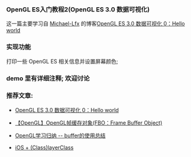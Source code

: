 ### OpenGL ES入门教程2(OpenGL ES 3.0 数据可视化)

这一篇主要学习自 [Michael-Lfx](https://github.com/Michael-Lfx) 的博客[OpenGL ES 3.0 数据可视化 0：Hello world](https://www.jianshu.com/p/9ece99f1adda)

### 实现功能

打印一些 OpenGL ES 相关信息并设置屏幕颜色;

### demo 里有详细注释; 欢迎讨论

### 推荐文章:

- [OpenGL ES 3.0 数据可视化 0：Hello world](https://www.jianshu.com/p/9ece99f1adda)

- [【OpenGL】OpenGL帧缓存对象(FBO：Frame Buffer Object)](https://blog.csdn.net/xiajun07061225/article/details/7283929)

- [OpenGL学习归纳 -- buffer的使用总结](https://blog.csdn.net/colorapp/article/details/36899341)

- [iOS + (Class)layerClass](https://blog.csdn.net/sico2sico/article/details/52851755)
